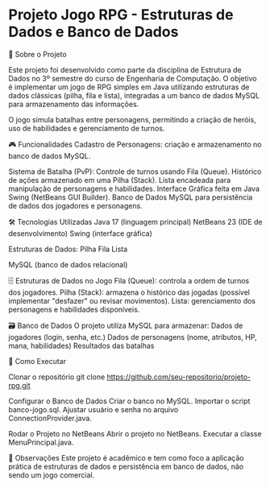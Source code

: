 # Projeto Jogo RPG - Estruturas de Dados e Banco de Dados
📖 Sobre o Projeto

Este projeto foi desenvolvido como parte da disciplina de Estrutura de Dados no 3º semestre do curso de Engenharia de Computação.
O objetivo é implementar um jogo de RPG simples em Java utilizando estruturas de dados clássicas (pilha, fila e lista), integradas a um banco de dados MySQL para armazenamento das informações.

O jogo simula batalhas entre personagens, permitindo a criação de heróis, uso de habilidades e gerenciamento de turnos.

🎮 Funcionalidades
Cadastro de Personagens: criação e armazenamento no banco de dados MySQL.

Sistema de Batalha (PvP):
Controle de turnos usando Fila (Queue).
Histórico de ações armazenado em uma Pilha (Stack).
Lista encadeada para manipulação de personagens e habilidades.
Interface Gráfica feita em Java Swing (NetBeans GUI Builder).
Banco de Dados MySQL para persistência de dados dos jogadores e personagens.

🛠️ Tecnologias Utilizadas
Java 17 (linguagem principal)
NetBeans 23 (IDE de desenvolvimento)
Swing (interface gráfica)

Estruturas de Dados:
Pilha
Fila
Lista

MySQL (banco de dados relacional)

🗄️ Estruturas de Dados no Jogo
Fila (Queue): controla a ordem de turnos dos jogadores.
Pilha (Stack): armazena o histórico das jogadas (possível implementar "desfazer" ou revisar movimentos).
Lista: gerenciamento dos personagens e habilidades disponíveis.

🗃️ Banco de Dados
O projeto utiliza MySQL para armazenar:
Dados de jogadores (login, senha, etc.)
Dados de personagens (nome, atributos, HP, mana, habilidades)
Resultados das batalhas

🚀 Como Executar

Clonar o repositório
git clone https://github.com/seu-repositorio/projeto-rpg.git

Configurar o Banco de Dados
Criar o banco no MySQL.
Importar o script banco-jogo.sql.
Ajustar usuário e senha no arquivo ConnectionProvider.java.

Rodar o Projeto no NetBeans
Abrir o projeto no NetBeans.
Executar a classe MenuPrincipal.java.

📌 Observações
Este projeto é acadêmico e tem como foco a aplicação prática de estruturas de dados e persistência em banco de dados, não sendo um jogo comercial.
